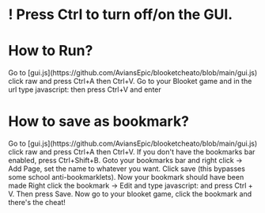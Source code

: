 <h1>! Press Ctrl to turn off/on the GUI.</h1>
<h1>How to Run?</h1>
<p>Go to [gui.js](https://github.com/AviansEpic/blooketcheato/blob/main/gui.js) click raw and press Ctrl+A then Ctrl+V.
Go to your Blooket game and in the url type javascript: then press Ctrl+V and enter</p>
<h1>How to save as bookmark?</h1>
<p>Go to [gui.js](https://github.com/AviansEpic/blooketcheato/blob/main/gui.js) click raw and press Ctrl+A then Ctrl+V.
If you don't have the bookmarks bar enabled, press Ctrl+Shift+B. 
Goto your bookmarks bar and right click -> Add Page, set the name to whatever you want.
Click save (this bypasses some school anti-bookmarklets).
Now your bookmark should have been made
Right click the bookmark -> Edit and type javascript: and press Ctrl + V. Then press Save.
Now go to your blooket game, click the bookmark and there's the cheat!</p>
